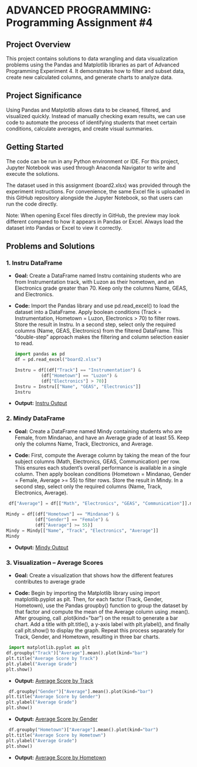 # ADVANCED PROGRAMMING: Programming Assignment #4

## Project Overview  
This project contains solutions to data wrangling and data visualization problems using the Pandas and Matplotlib libraries as part of Advanced Programming Experiment 4. It demonstrates how to filter and subset data, create new calculated columns, and generate charts to analyze data.

## Project Significance
Using Pandas and Matplotlib allows data to be cleaned, filtered, and visualized quickly. Instead of manually checking exam results, we can use code to automate the process of identifying students that meet certain conditions, calculate averages, and create visual summaries.

## Getting Started
The code can be run in any Python environment or IDE. For this project, Jupyter Notebook was used through Anaconda Navigator to write and execute the solutions.

The dataset used in this assignment (board2.xlsx) was provided through the experiment instructions.
For convenience, the same Excel file is uploaded in this GitHub repository alongside the Jupyter Notebook, so that users can run the code directly.

Note: When opening Excel files directly in GitHub, the preview may look different compared to how it appears in Pandas or Excel. Always load the dataset into Pandas or Excel to view it correctly.

## Problems and Solutions

### 1. Instru DataFrame
- **Goal:** Create a DataFrame named Instru containing students who are from Instrumentation track, with Luzon as their hometown, and an Electronics grade greater than 70. Keep only the columns Name, GEAS, and Electronics.

- **Code:**  Import the Pandas library and use pd.read_excel() to load the dataset into a DataFrame. Apply boolean conditions (Track = Instrumentation, Hometown = Luzon, Electronics > 70) to filter rows. Store the result in Instru. In a second step, select only the required columns (Name, GEAS, Electronics) from the filtered DataFrame. This “double-step” approach makes the filtering and column selection easier to read.
  
  ```python
  import pandas as pd
  df = pd.read_excel("board2.xlsx")

  Instru = df[(df["Track"] == "Instrumentation") &                                # filter Instrumentation track (constant 1)
            (df["Hometown"] == "Luzon") &                                       # filter Luzon hometown (constant 2)
            (df["Electronics"] > 70)]                                           # filter Electronics grade > 70
  Instru = Instru[["Name", "GEAS", "Electronics"]]                                # from the filtered, display their "Name", "GEAS", "Electronics" 
  Instru
  
- **Output:**
[Instru Output](dataframea.png)

 ### 2. Mindy DataFrame
- **Goal:** Create a DataFrame named Mindy containing students who are Female, from Mindanao, and have an Average grade of at least 55. Keep only the columns Name, Track, Electronics, and Average.

- **Code:** First, compute the Average column by taking the mean of the four subject columns (Math, Electronics, GEAS, Communication) per row. This ensures each student’s overall performance is available in a single column. Then apply boolean conditions (Hometown = Mindanao, Gender = Female, Average >= 55) to filter rows. Store the result in Mindy. In a second step, select only the required columns (Name, Track, Electronics, Average).
  
```python
 df["Average"] = df[["Math", "Electronics", "GEAS", "Communication"]].mean(axis=1)    # Create "Average" column = mean of Math, Electronics, GEAS, Communication
                                                                                     # .mean axis = 1, kasi row wise = avg. per students
Mindy = df[(df["Hometown"] == "Mindanao") &                                          # filter Mindanao hometown (constant 1)
           (df["Gender"] == "Female") &                                              # filter Female gender (constant 2)
           (df["Average"] >= 55)]                                                    # filter Average >= 55
Mindy = Mindy[["Name", "Track", "Electronics", "Average"]]                           # from the filtered, display their "Name", "Track", "Electronics", "Average"
Mindy
  ```
  - **Output:**
[Mindy Output](dataframeb.png)

### 3. Visualization – Average Scores
- **Goal:** Create a visualization that shows how the different features contributes to average grade

- **Code:** Begin by importing the Matplotlib library using import matplotlib.pyplot as plt.
Then, for each factor (Track, Gender, Hometown), use the Pandas groupby() function to group the dataset by that factor and compute the mean of the Average column using .mean(). After grouping, call .plot(kind="bar") on the result to generate a bar chart. Add a title with plt.title(), a y-axis label with plt.ylabel(), and finally call plt.show() to display the graph. Repeat this process separately for Track, Gender, and Hometown, resulting in three bar charts.
  
```python
 import matplotlib.pyplot as plt
df.groupby("Track")["Average"].mean().plot(kind="bar")                                # bar graph of average score by Track
plt.title("Average Score by Track")
plt.ylabel("Average Grade")
plt.show()
  ```
  - **Output:**
[Average Score by Track](visualization1.png)

```python
 df.groupby("Gender")["Average"].mean().plot(kind="bar")                               # bar graph of average score by Gender
plt.title("Average Score by Gender")
plt.ylabel("Average Grade")
plt.show()
  ```
  - **Output:**
[Average Score by Gender](visualization2.png)

```python
 df.groupby("Hometown")["Average"].mean().plot(kind="bar")                              # bar graph of average score by Hometown
plt.title("Average Score by Hometown")
plt.ylabel("Average Grade")
plt.show()
  ```
  - **Output:**
[Average Score by Hometown](visualization3.png)
